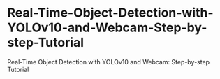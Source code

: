 # Real-Time-Object-Detection-with-YOLOv10-and-Webcam-Step-by-step-Tutorial
Real-Time Object Detection with YOLOv10 and Webcam: Step-by-step Tutorial
